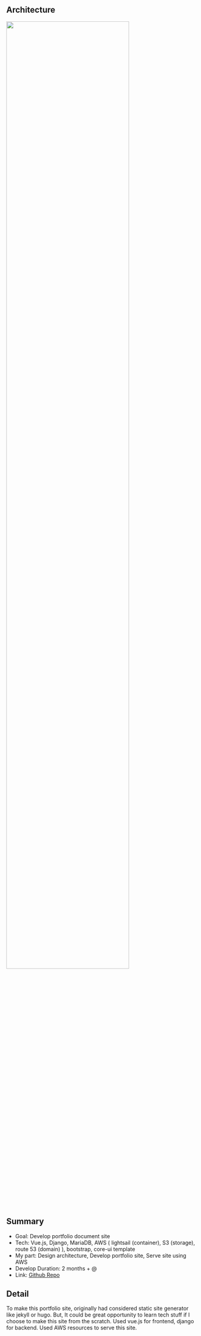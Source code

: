 ## Architecture
<img src="https://wonhee-image.s3.ap-northeast-2.amazonaws.com/portfolio_main.PNG" width="80%">

## Summary
* Goal: Develop portfolio document site
* Tech: Vue.js, Django, MariaDB, AWS ( lightsail (container), S3 (storage), route 53 (domain) ), bootstrap, core-ui template
* My part: Design architecture, Develop portfolio site, Serve site using AWS
* Develop Duration: 2 months + @
* Link: <a href="https://github.com/Qtsky89/portfolio">Github Repo</a>

## Detail
To make this portfolio site, originally had considered static site generator like jekyll or hugo.
But, It could be great opportunity to learn tech stuff if I choose to make this site from the scratch.
Used vue.js for frontend, django for backend.
Used AWS resources to serve this site.
